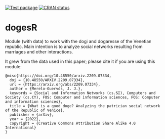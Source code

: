   <!-- badges: start -->
  [![Test package](https://github.com/JJ/dogesr/actions/workflows/R-stuff.yml/badge.svg)](https://github.com/JJ/dogesr/actions/workflows/R-stuff.yml)
    [![CRAN status](https://www.r-pkg.org/badges/version/dogesr)](https://CRAN.R-project.org/package=dogesr)
  <!-- badges: end -->
  
# dogesR

Module (with data) to work with the dogi and dogaresse of the Venetian republic. Main intention is to analyze social networks resulting from marriages and other interactions.

It grew from the data used in this paper; please cite it if you are using this module:

```
@misc{https://doi.org/10.48550/arxiv.2209.07334,
  doi = {10.48550/ARXIV.2209.07334},
  url = {https://arxiv.org/abs/2209.07334},
  author = {Merelo-Guervós, J. J.},
  keywords = {Social and Information Networks (cs.SI), Computers and Society (cs.CY), FOS: Computer and information sciences, FOS: Computer and information sciences},
  title = {What is a good doge? Analyzing the patrician social network of the Republic of Venice},
  publisher = {arXiv},
  year = {2022},
  copyright = {Creative Commons Attribution Share Alike 4.0 International}
}
```

